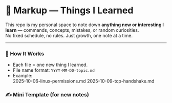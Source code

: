 # 📝 Markup — Things I Learned

This repo is my personal space to note down **anything new or interesting I learn** — commands, concepts, mistakes, or random curiosities.  
No fixed schedule, no rules. Just growth, one note at a time.

---

### 📂 How It Works
- Each file = one new thing I learned.  
- File name format: `YYYY-MM-DD-topic.md`  
- Example:  
2025-10-06-linux-permissions.md
2025-10-09-tcp-handshake.md

### ✍️ Mini Template (for new notes)

<Title of what I learned>
Date: YYYY-MM-DD

💡 What I Learned
A short summary in my own words.

🧠 Why It's Cool
Just one or two lines about why it matters or how I might use it later.

---

### 💬 Example
Understanding chmod
Date: 2025-10-06

💡 What I Learned
chmod 755 file gives the owner full access and others read + execute permissions.

🧠 Why It's Cool
Now I understand why scripts sometimes fail — it's all about the execute bit.

---

### 🚀 Goal
Keep learning.
Keep writing.
Don't let small wins disappear.
